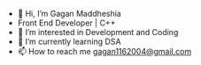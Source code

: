 - 👋 Hi, I’m Gagan Maddheshia
-    Front End Developer | C++ 
- 👀 I’m interested in Development and Coding
- 🌱 I’m currently learning DSA
- 📫 How to reach me gagan1162004@gmail.com

<!---
gagan1106/gagan1106 is a ✨ special ✨ repository because its `README.md` (this file) appears on your GitHub profile.
You can click the Preview link to take a look at your changes.
--->
